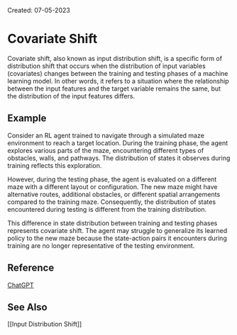 Created: 07-05-2023

# Covariate Shift

Covariate shift, also known as input distribution shift, is a specific form of distribution shift that occurs when the distribution of input variables (covariates) changes between the training and testing phases of a machine learning model. In other words, it refers to a situation where the relationship between the input features and the target variable remains the same, but the distribution of the input features differs.

## Example

Consider an RL agent trained to navigate through a simulated maze environment to reach a target location. During the training phase, the agent explores various parts of the maze, encountering different types of obstacles, walls, and pathways. The distribution of states it observes during training reflects this exploration.

However, during the testing phase, the agent is evaluated on a different maze with a different layout or configuration. The new maze might have alternative routes, additional obstacles, or different spatial arrangements compared to the training maze. Consequently, the distribution of states encountered during testing is different from the training distribution.

This difference in state distribution between training and testing phases represents covariate shift. The agent may struggle to generalize its learned policy to the new maze because the state-action pairs it encounters during training are no longer representative of the testing environment.

## Reference

[ChatGPT](https://chat.openai.com/)

## See Also

[[Input Distribution Shift]]